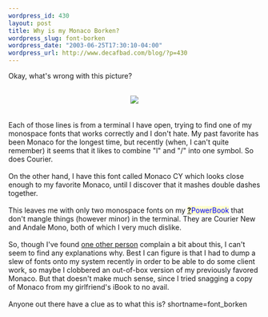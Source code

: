 ```yaml
--- 
wordpress_id: 430
layout: post
title: Why is my Monaco Borken?
wordpress_slug: font-borken
wordpress_date: "2003-06-25T17:30:10-04:00"
wordpress_url: http://www.decafbad.com/blog/?p=430
---
```

Okay, what's wrong with this picture?
<br /><br />
<div align="center"><img src="http://www.decafbad.com/blog-images/font-issues.gif" /></div>
<br /><br />
Each of those lines is from a terminal I have open, trying to find
one of my monospace fonts that works correctly and I don't hate.  My
past favorite has been Monaco for the longest time, but recently (when,
I can't quite remember) it seems that it likes to combine "l" and "/"
into one symbol.  So does Courier.  
<br /><br />
On the other hand, I have this font
called Monaco CY which looks close enough to my favorite Monaco, until I 
discover that it mashes double dashes together.
<br /><br />
This leaves me with only two monospace fonts on my <span style='background : #FFFFCE;'><a href="http://www.decafbad.com/twiki/bin/edit/Main/PowerBook?topicparent=Main.FilterData"><b>?</b></a><font color="#0000FF">PowerBook</font></span> that don't
mangle things (however minor) in the terminal. They are Courier New and
Andale Mono, both of which I very much dislike.
<br /><br />
So, though I've found <a href="http://www.dsandler.org/entry.php?1004" target="_top">one other person</a> 
complain a bit about this, I can't seem to find any explanations why.  Best
I can figure is that I had to dump a slew of fonts onto my system recently
in order to be able to do some client work, so maybe I clobbered an out-of-box
version of my previously favored Monaco.  But that doesn't make much sense, since
I tried snagging a copy of Monaco from my girlfriend's iBook to no avail.
<br /><br />
Anyone out there have a clue as to what this is?
<!--more-->
shortname=font_borken

